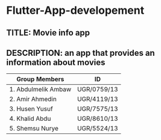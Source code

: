 # Flutter-App-developement

##  TITLE: Movie info app

## DESCRIPTION: an app that provides an information about movies 

|  Group Members        |     ID        |
|-----------------------|---------------|
| 1. Abdulmelik Ambaw   |  UGR/0759/13  |
| 2. Amir Ahmedin       |  UGR/4119/13  |
| 3. Husen Yusuf        |  UGR/7575/13  |
| 4. Khalid Abdu        |  UGR/8610/13  |
| 5. Shemsu Nurye       |  UGR/5524/13  |
